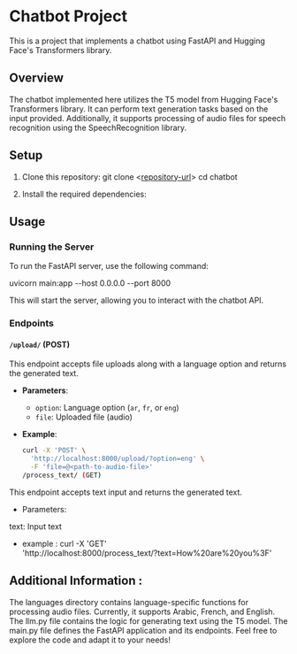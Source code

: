 # Chatbot Project

This is a project that implements a chatbot using FastAPI and Hugging Face's Transformers library.

## Overview

The chatbot implemented here utilizes the T5 model from Hugging Face's Transformers library. It can perform text generation tasks based on the input provided. Additionally, it supports processing of audio files for speech recognition using the SpeechRecognition library.

## Setup

1. Clone this repository:
git clone <[repository-url](https://github.com/rayen231/ChatBot)>
cd chatbot

2. Install the required dependencies:

## Usage

### Running the Server

To run the FastAPI server, use the following command:

uvicorn main:app --host 0.0.0.0 --port 8000

This will start the server, allowing you to interact with the chatbot API.

### Endpoints

#### `/upload/` (POST)

This endpoint accepts file uploads along with a language option and returns the generated text.

- **Parameters**:
  - `option`: Language option (`ar`, `fr`, or `eng`)
  - `file`: Uploaded file (audio)

- **Example**:
  ```bash
  curl -X 'POST' \
    'http://localhost:8000/upload/?option=eng' \
    -F 'file=@<path-to-audio-file>'
  /process_text/ (GET)
This endpoint accepts text input and returns the generated text.

* Parameters:

text: Input text
* example :
    curl -X 'GET' \
  'http://localhost:8000/process_text/?text=How%20are%20you%3F'

## Additional Information :
The languages directory contains language-specific functions for processing audio files. Currently, it supports Arabic, French, and English.
The llm.py file contains the logic for generating text using the T5 model.
The main.py file defines the FastAPI application and its endpoints.
Feel free to explore the code and adapt it to your needs!

